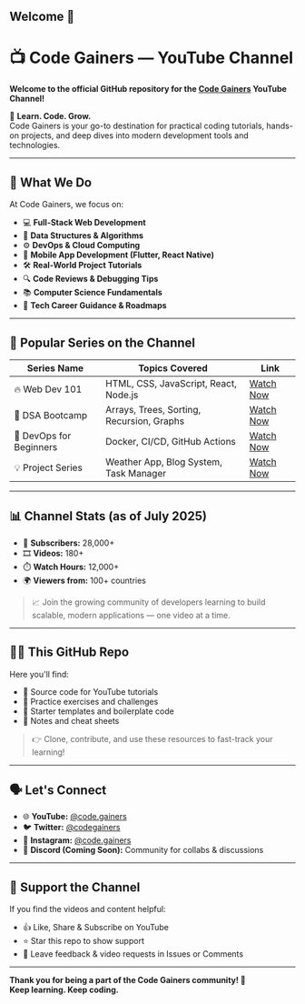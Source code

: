 ## Welcome 👋

# 📺 Code Gainers — YouTube Channel

**Welcome to the official GitHub repository for the [Code Gainers](https://www.youtube.com/@code.gainers) YouTube Channel!**

🚀 **Learn. Code. Grow.**  
Code Gainers is your go-to destination for practical coding tutorials, hands-on projects, and deep dives into modern development tools and technologies.

---

## 🎯 What We Do

At Code Gainers, we focus on:
- 💻 **Full-Stack Web Development**
- 🧠 **Data Structures & Algorithms**
- ⚙️ **DevOps & Cloud Computing**
- 📱 **Mobile App Development (Flutter, React Native)**
- 🛠️ **Real-World Project Tutorials**
- 🔍 **Code Reviews & Debugging Tips**
- 📚 **Computer Science Fundamentals**
- 🧪 **Tech Career Guidance & Roadmaps**

---

## 📌 Popular Series on the Channel

| Series Name | Topics Covered | Link |
|-------------|----------------|------|
| 🔥 Web Dev 101 | HTML, CSS, JavaScript, React, Node.js | [Watch Now](https://www.youtube.com/@code.gainers/playlists) |
| 🧠 DSA Bootcamp | Arrays, Trees, Sorting, Recursion, Graphs | [Watch Now](https://www.youtube.com/@code.gainers/playlists) |
| 🧰 DevOps for Beginners | Docker, CI/CD, GitHub Actions | [Watch Now](https://www.youtube.com/@code.gainers/playlists) |
| 💡 Project Series | Weather App, Blog System, Task Manager | [Watch Now](https://www.youtube.com/@code.gainers/playlists) |

---

## 📊 Channel Stats (as of July 2025)

- 👥 **Subscribers:** 28,000+
- 🎞️ **Videos:** 180+
- ⏱️ **Watch Hours:** 12,000+
- 🌍 **Viewers from:** 100+ countries

> 📈 Join the growing community of developers learning to build scalable, modern applications — one video at a time.

---

## 🧑‍💻 This GitHub Repo

Here you'll find:
- 📂 Source code for YouTube tutorials
- 🔨 Practice exercises and challenges
- 📁 Starter templates and boilerplate code
- 📝 Notes and cheat sheets

> 👉 Clone, contribute, and use these resources to fast-track your learning!

---

## 🗣️ Let's Connect

- 🌐 **YouTube:** [@code.gainers](https://www.youtube.com/@code.gainers)
- 🐦 **Twitter:** [@codegainers](https://twitter.com/codegainers)
- 📸 **Instagram:** [@code.gainers](https://instagram.com/code.gainers)
- 💬 **Discord (Coming Soon):** Community for collabs & discussions

---

## 🙌 Support the Channel

If you find the videos and content helpful:
- 👍 Like, Share & Subscribe on YouTube
- ⭐ Star this repo to show support
- 💬 Leave feedback & video requests in Issues or Comments

---

**Thank you for being a part of the Code Gainers community! 💙  
Keep learning. Keep coding.**

